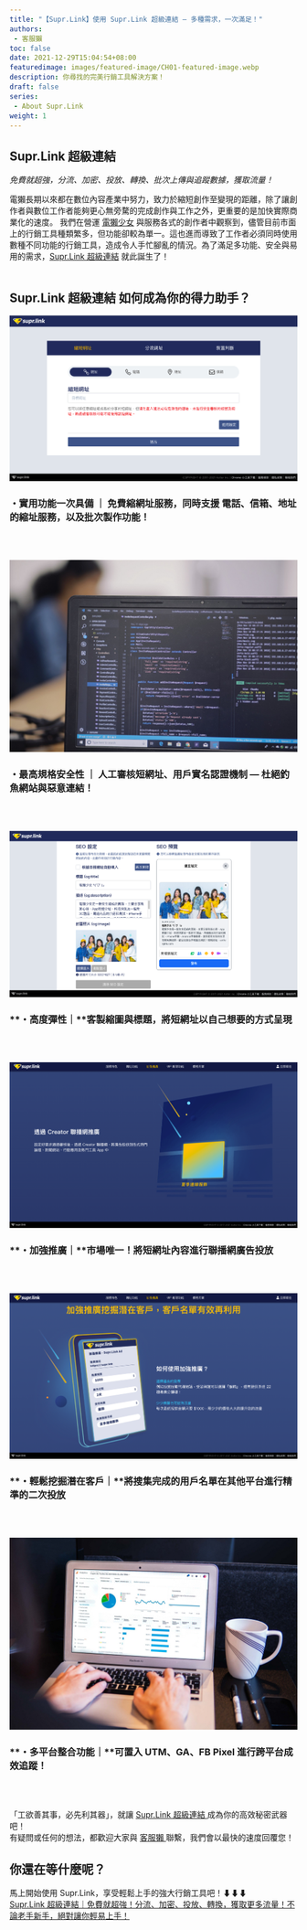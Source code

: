 ```yaml
---
title: "【Supr.Link】使用 Supr.Link 超級連結 — 多種需求，一次滿足！"
authors:
 - 客服獺
toc: false
date: 2021-12-29T15:04:54+08:00
featuredimage: images/featured-image/CH01-featured-image.webp
description: 你尋找的完美行銷工具解決方案！
draft: false
series: 
 - About Supr.Link
weight: 1
---
```

## Supr.Link 超級連結

*免費就超強，分流、加密、投放、轉換、批次上傳與追蹤數據，獲取流量！*

電獺長期以來都在數位內容產業中努力，致力於縮短創作至變現的距離，除了讓創作者與數位工作者能夠更心無旁騖的完成創作與工作之外，更重要的是加快實際商業化的速度。
我們在營運 <a href ="https://agirls.aotter.net" target="_blank">電獺少女</a> 與服務各式的創作者中觀察到，儘管目前市面上的行銷工具種類繁多，但功能卻較為單一。這也進而導致了工作者必須同時使用數種不同功能的行銷工具，造成令人手忙腳亂的情況。為了滿足多功能、安全與易用的需求，<a href ="https://console.supr.link" target="_blank">Supr.Link 超級連結</a> 就此誕生了！
<br>
<br>

## Supr.Link 超級連結 如何成為你的得力助手？
<!--2nd image-->
![Supr.Link-FrontPage](/static/CH01/CH01PH02.png)
<!--<img src="/CH01/CH01PH02.png" width="" height=""/> 在 MD 中插入 CSS 控制圖片大小 的方式-->

### **・實用功能一次具備 ｜** 免費縮網址服務，同時支援 電話、信箱、地址 的縮址服務，以及批次製作功能！
<br>
<br>


<!--3rd image-->
![Supr.Link-IDE](/static/CH01/CH01PH03.jpeg)

### **・最高規格安全性 ｜** 人工審核短網址、用戶實名認證機制 — 杜絕釣魚網站與惡意連結！
<br>
<br>


<!--4th image-->
![Supr.Link-Ad-Page](/static/CH01/CH01PH04.png)

### **・高度彈性｜**客製縮圖與標題，將短網址以自己想要的方式呈現
<br>
<br>


<!--5th image-->
![Supr.Link-Creator-Network-Intro](/static/CH01/CH01PH05.png)

### **・加強推廣｜**市場唯一！將短網址內容進行聯播網廣告投放
<br>
<br>


![Supr.Link-Creator-Network-Intro2](/static/CH01/CH01PH06.png)

### **・輕鬆挖掘潛在客戶｜**將搜集完成的用戶名單在其他平台進行精準的二次投放
<br>
<br>


<!--6th image-->
![Supr.Link-CoffeeHouse](/static/CH01/CH01PH07.jpeg)

### **・多平台整合功能｜**可置入 UTM、GA、FB Pixel 進行跨平台成效追蹤！
<br>
<br>

「工欲善其事，必先利其器」，就讓 <a href="https://console.supr.link" target="_blank"> Supr.Link 超級連結 </a> 成為你的高效秘密武器吧！<br>
有疑問或任何的想法，都歡迎大家與 <a href="mailto:service@aotter.net" target="_blank"> 客服獺 </a> 聯繫，我們會以最快的速度回覆您！
<br>

## 你還在等什麼呢？
馬上開始使用 Supr.Link，享受輕鬆上手的強大行銷工具吧！⬇⬇⬇<br>
<a href="https://console.supr.link" target="_blank"> Supr.Link 超級連結｜免費就超強！分流、加密、投放、轉換，獲取更多流量！不論老手新手，絕對讓你輕易上手！</a>
<br>
<br>